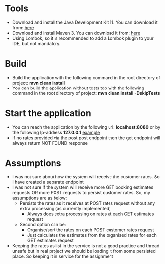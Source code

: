 # Tools
* Download and install the Java Development Kit 11. You can download it from: [here][1]
* Download and install Maven 3. You can download it from: [here][2]
* Using Lombok, so it is recommended to add a Lombok plugin to your IDE, but not mandatory.

# Build
* Build the application with the following command in the root directory of project: **mvn clean install**
* You can build the application without tests too with the following command in the root directory of project: **mvn clean install -DskipTests**


# Start the application
* You can reach the application by the following url: **localhost:8080** or by the following Ip-address **127.0.0.1**  [example][3]
* If no rates provided via the post post endpoint then the get endpoint will always return NOT FOUND response

# Assumptions
* I was not sure about how the system will receive the customer rates. So I have created a separate endpoint
* I was not sure if the system will receive more GET booking estimates requests OR more POST requests to persist customer rates. So, my assumptions are as below:
    * Persists the rates as it receives at POST rates request without any extra processing (as currently implemented)
        * Always does extra processing on rates at each GET estimates request
    * Second option can be:
        * Organise/sort the rates on each POST customer rates request
        * Just calculates the estimates from the organised rates for each GET estimates request
* Keeping the rates as list in the service is not a good practice and thread unsafe but in real project we should be loading it from some persisted place. So keeping it in service for the assignment


[1]: https://www.oracle.com/technetwork/java/javase/downloads/5066655
[2]: https://maven.apache.org/download.cgi
[docker-download]: https://docs.docker.com/docker-for-windows/install/
[3]: http://localhost:8080